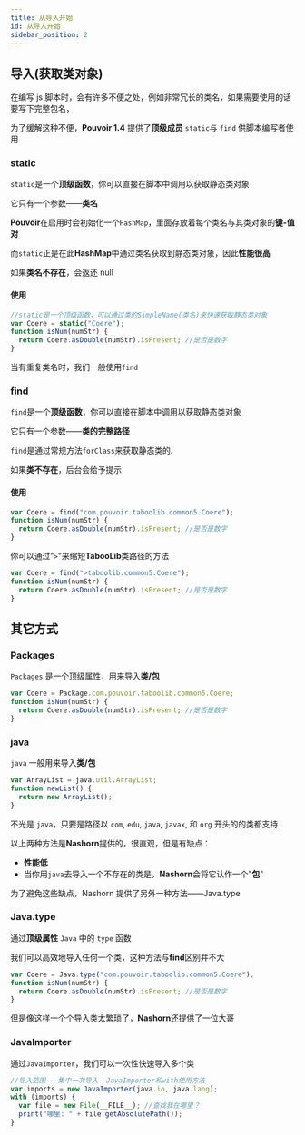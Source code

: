 ```yaml
---
title: 从导入开始
id: 从导入开始
sidebar_position: 2
---
```

## 导入(获取类对象)

在编写 js 脚本时，会有许多不便之处，例如非常冗长的类名，如果需要使用的话要写下完整包名，

为了缓解这种不便，**Pouvoir 1.4** 提供了**顶级成员** `static`与 `find` 供脚本编写者使用

### static

`static`是一个**顶级函数**，你可以直接在脚本中调用以获取静态类对象

它只有一个参数——**类名**

**Pouvoir**在启用时会初始化一个`HashMap`，里面存放着每个类名与其类对象的**键-值对**

而`static`正是在此**HashMap**中通过类名获取到静态类对象，因此**性能很高**

如果**类名不存在**，会返还 null

#### 使用

```javascript
//static是一个顶级函数，可以通过类的SimpleName(类名)来快速获取静态类对象
var Coere = static("Coere");
function isNum(numStr) {
  return Coere.asDouble(numStr).isPresent; //是否是数字
}
```

当有重复类名时，我们一般使用`find`

### find

`find`是一个**顶级函数**，你可以直接在脚本中调用以获取静态类对象

它只有一个参数——**类的完整路径**

`find`是通过常规方法`forClass`来获取静态类的.

如果**类不存在**，后台会给予提示

#### 使用

```javascript
var Coere = find("com.pouvoir.taboolib.common5.Coere");
function isNum(numStr) {
  return Coere.asDouble(numStr).isPresent; //是否是数字
}
```

你可以通过"`>`"来缩短**TabooLib**类路径的方法

```javascript
var Coere = find(">taboolib.common5.Coere");
function isNum(numStr) {
  return Coere.asDouble(numStr).isPresent; //是否是数字
}
```

## 其它方式

### Packages

`Packages` 是一个顶级属性，用来导入**类/包**

```javascript
var Coere = Package.com.pouvoir.taboolib.common5.Coere;
function isNum(numStr) {
  return Coere.asDouble(numStr).isPresent; //是否是数字
}
```

### java

`java` 一般用来导入**类/包**

```javascript
var ArrayList = java.util.ArrayList;
function newList() {
  return new ArrayList();
}
```

不光是 `java`，只要是路径以 `com`, `edu`, `java`, `javax`, 和 `org` 开头的的类都支持

以上两种方法是**Nashorn**提供的，很直观，但是有缺点：

- **性能低**
- 当你用`java`去导入一个不存在的类是，**Nashorn**会将它认作一个"**包**"

为了避免这些缺点，Nashorn 提供了另外一种方法——Java.type

### Java.type

通过**顶级属性** `Java` 中的 `type` 函数

我们可以高效地导入任何一个类，这种方法与**find**区别并不大

```javascript
var Coere = Java.type("com.pouvoir.taboolib.common5.Coere");
function isNum(numStr) {
  return Coere.asDouble(numStr).isPresent; //是否是数字
}
```

但是像这样一个个导入类太繁琐了，**Nashorn**还提供了一位大哥

### JavaImporter

通过`JavaImporter`，我们可以一次性快速导入多个类

```javascript
//导入范围---集中一次导入--JavaImporter和with使用方法
var imports = new JavaImporter(java.io, java.lang);
with (imports) {
  var file = new File(__FILE__); //查找我在哪里？
  print("哪里: " + file.getAbsolutePath());
}
```
